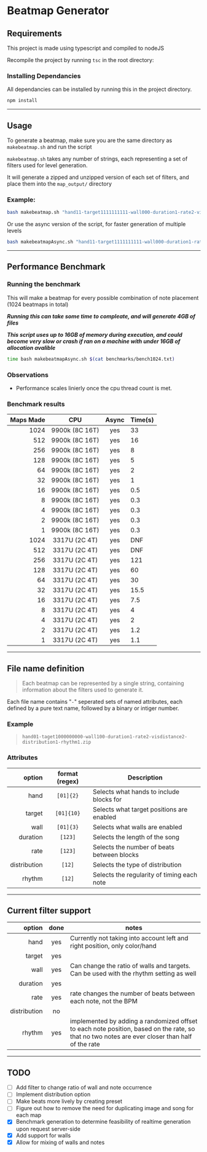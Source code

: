 # Beatmap Generator

## Requirements

This project is made using typescript and compiled to nodeJS

Recompile the project by running `tsc` in the root directory:

### Installing Dependancies

All dependancies can be installed by running this in the project directory.

```bash
npm install
```

---

## Usage
To generate a beatmap, make sure you are the same directory as `makebeatmap.sh` and run the script

`makebeatmap.sh` takes any number of strings, each representing a set of filters used for level generation.

It will generate a zipped and unzipped version of each set of filters, and place them into the `map_output/` directory


### Example:

```bash
bash makebeatmap.sh "hand11-target1111111111-wall000-duration1-rate2-visdistance2-distribution1-rhythm1-song1"
```
Or use the async version of the script, for faster generation of multiple levels
```bash
bash makebeatmapAsync.sh "hand11-target1111111111-wall000-duration1-rate2-visdistance2-distribution1-rhythm1-song1"
```
---

## Performance Benchmark

### Running the benchmark

This will make a beatmap for every possible combination of note placement (1024 beatmaps in total)

___Running this can take some time to compleate, and will generate 4GB of files___

___This script uses up to 16GB of memory during execution, and could become very slow or crash if ran on a machine with under 16GB of allocation avalible___

```bash
time bash makebeatmapAsync.sh $(cat benchmarks/bench1024.txt)
```

### Observations

 - Performance scales linierly once the cpu thread count is met.

### Benchmark results

| Maps Made |      CPU       | Async | Time(s) |
| --------: | :------------: | :---: | ------- |
|      1024 | 9900k (8C 16T) |  yes  | 33      |
|       512 | 9900k (8C 16T) |  yes  | 16      |
|       256 | 9900k (8C 16T) |  yes  | 8       |
|       128 | 9900k (8C 16T) |  yes  | 5       |
|        64 | 9900k (8C 16T) |  yes  | 2       |
|        32 | 9900k (8C 16T) |  yes  | 1       |
|        16 | 9900k (8C 16T) |  yes  | 0.5     |
|         8 | 9900k (8C 16T) |  yes  | 0.3     |
|         4 | 9900k (8C 16T) |  yes  | 0.3     |
|         2 | 9900k (8C 16T) |  yes  | 0.3     |
|         1 | 9900k (8C 16T) |  yes  | 0.3     |
|      1024 | 3317U (2C 4T)  |  yes  | DNF     |
|       512 | 3317U (2C 4T)  |  yes  | DNF     |
|       256 | 3317U (2C 4T)  |  yes  | 121     |
|       128 | 3317U (2C 4T)  |  yes  | 60      |
|        64 | 3317U (2C 4T)  |  yes  | 30      |
|        32 | 3317U (2C 4T)  |  yes  | 15.5    |
|        16 | 3317U (2C 4T)  |  yes  | 7.5     |
|         8 | 3317U (2C 4T)  |  yes  | 4       |
|         4 | 3317U (2C 4T)  |  yes  | 2       |
|         2 | 3317U (2C 4T)  |  yes  | 1.2     |
|         1 | 3317U (2C 4T)  |  yes  | 1.1     |

---

## File name definition

 > Each beatmap can be represented by a single string, containing information about the filters used to generate it.

Each file name contains "`-`" seperated sets of named attributes, each defined by a pure text name, followed by a binary or intiger number.

### Example
 > `hand01-taget1000000000-wall100-duration1-rate2-visdistance2-distribution1-rhythm1.zip`

### Attributes

|       option | format (regex) | Description                                |
| -----------: | :------------: | ------------------------------------------ |
|         hand |   `[01]{2}`    | Selects what hands to include blocks for   |
|       target |   `[01]{10}`   | Selects what target positions are enabled  |
|         wall |   `[01]{3}`    | Selects what walls are enabled             |
|     duration |    `[123]`     | Selects the length of the song             |
|         rate |    `[123]`     | Selects the number of beats between blocks |
| distribution |     `[12]`     | Selects the type of distribution           |
|       rhythm |     `[12]`     | Selects the regularity of timing each note |

---

## Current filter support

|       option | done  | notes                                                                                                                                          |
| -----------: | :---: | ---------------------------------------------------------------------------------------------------------------------------------------------- |
|         hand |  yes  | Currently not taking into account left and right position, only color/hand                                                                     |
|       target |  yes  |                                                                                                                                                |
|         wall |  yes  | Can change the ratio of walls and targets. Can be used with the rhythm setting as well                                                         |
|     duration |  yes  |                                                                                                                                                |
|         rate |  yes  | rate changes the number of beats between each note, not the BPM                                                                                |
| distribution |  no   |                                                                                                                                                |
|       rhythm |  yes  | implemented by adding a randomized offset to each note position, based on the rate, so that no two notes are ever closer than half of the rate |

---

## TODO

 - [ ] Add filter to change ratio of wall and note occurrence
 - [ ] Implement distribution option
 - [ ] Make beats more lively by creating preset
 - [ ] Figure out how to remove the need for duplicating image and song for each map
 - [x] Benchmark generation to determine feasibility of realtime generation upon request server-side
 - [x] Add support for walls
 - [x] Allow for mixing of walls and notes